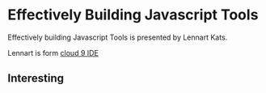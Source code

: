 Effectively Building Javascript Tools
=====================================

Effectively building Javascript Tools is presented by Lennart Kats.

Lennart is form [cloud 9 IDE][1]

Interesting
-----------

[1]: https://c9.io/ "Cloud 9 IDE homepage"
[2]: http://www.typescriptlang.org/ "TypeScript: Typed JavaScript"